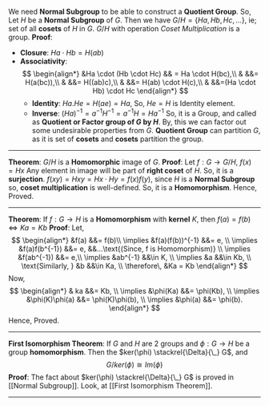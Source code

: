 We need **Normal Subgroup** to be able to construct a **Quotient Group**.
So, Let $H$ be a **Normal Subgroup** of $G$. Then we have $G/H = \{Ha, Hb, Hc, \dots\}$, ie; set of all **cosets** of $H$ in $G$.
$G/H$ with operation *Coset Multiplication* is a group.
**Proof**:
- **Closure**: $Ha \cdot Hb = H(ab)$
- **Associativity**: 
  $$
  \begin{align*}
  &Ha \cdot (Hb \cdot Hc) && = Ha \cdot H(bc),\\
  & &&= H(a(bc)),\\
  & &&= H((ab)c),\\
  & &&= H(ab) \cdot H(c),\\
  & &&=(Ha \cdot Hb) \cdot Hc
  \end{align*}
  $$
  - **Identity**: $Ha .He = H(ae) = Ha$, So, $He = H$ is Identity element.
  - **Inverse**: $(Ha)^{-1} = a^{-1}H^{-1} = a^{-1}H = Ha^{-1}$
So, it is a Group, and called as **Quotient or Factor group of $G$ by $H$**.
By, this we can factor out some undesirable properties from $G$.
**Quotient Group** can partition $G$, as it is set of **cosets** and **cosets** partition the group.
***
**Theorem**: $G/H$ is a **Homomorphic** image of $G$.
**Proof**: 
Let $f: G \to G/H$,
$f(x) = Hx$
Any element in image will be part of **right coset** of $H$. So, it is a **surjection**.
$f(xy) = Hxy = Hx \cdot Hy = f(x)f(y)$, since $H$ is a **Normal Subgroup** so, **coset multiplication** is well-defined. So, it is a **Homomorphism**.
Hence, Proved.
***
**Theorem**: If $f: G \to H$ is a **Homomorphism** with **kernel** $K$, then $f(a) = f(b) \iff Ka = Kb$
**Proof**: 
Let, 
$$
\begin{align*}
&f(a)  &&= f(b)\\ 
\implies &f(a)(f(b))^{-1} &&= e, \\
\implies &f(a)f(b^{-1}) &&= e, &&...\text{(Since, f is Homomorphism)} \\
\implies &f(ab^{-1}) &&= e,\\
\implies &ab^{-1} &&\in K, \\
\implies &a &&\in Kb, \\
\text{Similarly, } &b &&\in Ka, \\
\therefore\, &Ka = Kb
\end{align*}
$$
Now, 
$$
\begin{align*}
& ka &&= Kb, \\
\implies &\phi(Ka) &&= \phi(Kb), \\
\implies &\phi(K)\phi(a) &&= \phi(K)\phi(b), \\
\implies &\phi(a) &&= \phi(b).
\end{align*}
$$
Hence, Proved.
***
**First Isomorphism Theorem**: If $G$ and $H$ are $2$ groups and $\phi: G \to H$ be a group **homomorphism**. Then the $ker(\phi) \stackrel{\Delta}{\_} G$, and $$G / ker(\phi) \cong Im(\phi)$$
**Proof**: The fact about $ker(\phi) \stackrel{\Delta}{\_} G$ is proved in [[Normal Subgroup]].
Look, at [[First Isomorphism Theorem]].
***


